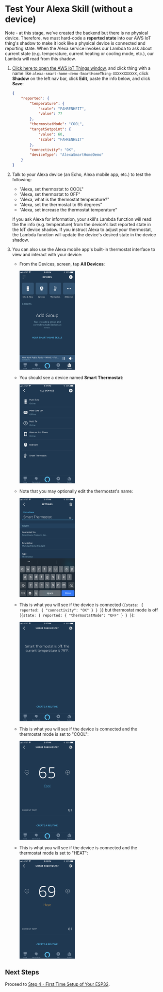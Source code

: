 
# Test Your Alexa Skill (without a device)

Note - at this stage, we've created the backend but there is no physical device. Therefore, we must hard-code a **reported state** into our AWS IoT thing's shadow to make it look like a physical device is connected and reporting state. When the Alexa service invokes our Lambda to ask about current state (e.g. temperature, current heating or cooling mode, etc.), our Lambda will read from this shadow.  

1. [Click here to open the AWS IoT Things window](https://us-east-1.console.aws.amazon.com/iot/home#/thinghub), and click thing with a name like `alexa-smart-home-demo-SmartHomeThing-XXXXXXXXXXX`, click **Shadow** on the left nav bar, click **Edit**, paste the info below, and click **Save**: 

    ```json
    {
        "reported": {
            "temperature": {
                "scale": "FAHRENHEIT",
                "value": 77
            },
            "thermostatMode": "COOL",
            "targetSetpoint": {
                "value": 60,
                "scale": "FAHRENHEIT"
            },
            "connectivity": "OK",
            "deviceType": "AlexaSmartHomeDemo"
        }
    }
    ```

2. Talk to your Alexa device (an Echo, Alexa mobile app, etc.) to test the following: 

    * "Alexa, set thermostat to COOL"
    * "Alexa, set thermostat to OFF"
    * "Alexa, what is the thermostat temperature?"
    * "Alexa, set the thermostat to 65 degrees"
    * "Alexa, set increase the thermostat temperature"

    If you ask Alexa for information, your skill's Lambda function will read the the info (e.g. temperature) from the device's last reported state in the IoT device shadow. If you instruct Alexa to adjust your thermostat, the Lambda function will update the device's desired state in the device shadow.

3. You can also use the Alexa mobile app's built-in thermostat interface to view and interact with your device:

    * From the Devices, screen, tap **All Devices**:
    
        <img src="./../images/app-1.png" width="40%">

    * You should see a device named **Smart Thermostat**:
    
        <img src="./../images/app-2.png" width="40%">
    
    * Note that you may optionally edit the thermostat's name:

        <img src="./../images/app-4.png" width="40%">
    
    * This is what you will see if the device is connected (`{state: { reported: { "connectivity": "OK" } } }`) but thermostat mode is off (`{state: { reported: { "thermostatMode": "OFF" } } }`):

        <img src="./../images/app-3.png" width="40%">
    
    * This is what you will see if the device is connected and the thermostat mode is set to "COOL":

        <img src="./../images/app-5.png" width="40%">

    * This is what you will see if the device is connected and the thermostat mode is set to "HEAT":

        <img src="./../images/app-6.png" width="40%">


## Next Steps

Proceed to [Step 4 - First Time Setup of Your ESP32](./04-esp32-first-time-setup.md).